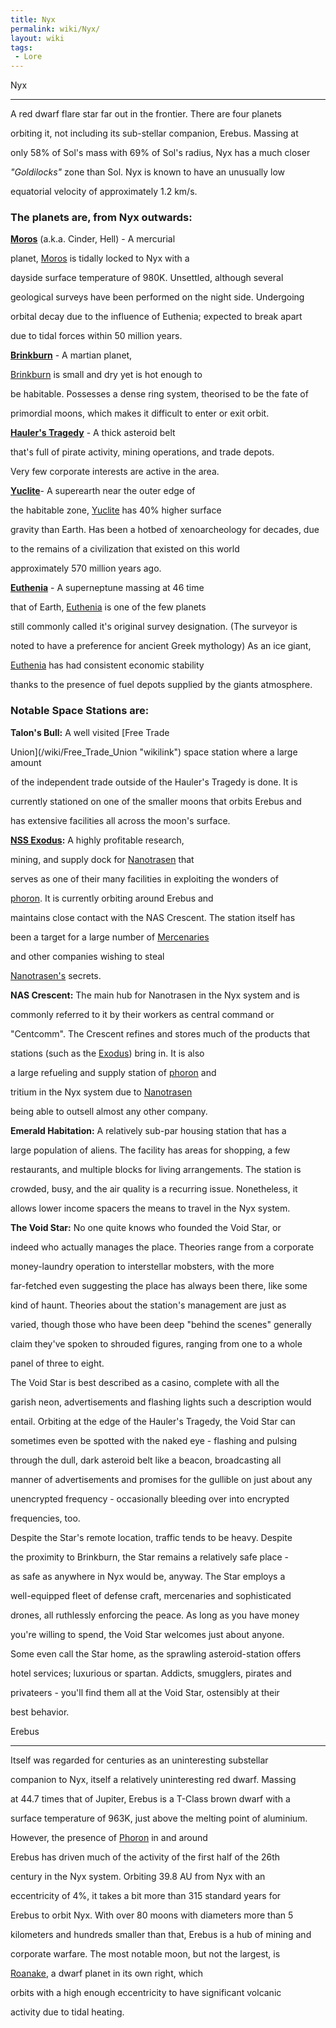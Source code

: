 ```yaml
---
title: Nyx
permalink: wiki/Nyx/
layout: wiki
tags:
 - Lore
---
```


Nyx
---

A red dwarf flare star far out in the frontier. There are four planets
orbiting it, not including its sub-stellar companion, Erebus. Massing at
only 58% of Sol's mass with 69% of Sol's radius, Nyx has a much closer
*"Goldilocks"* zone than Sol. Nyx is known to have an unusually low
equatorial velocity of approximately 1.2 km/s.

### The planets are, from Nyx outwards:

**[Moros](/wiki/Moros "wikilink")** (a.k.a. Cinder, Hell) - A mercurial
planet, [Moros](/wiki/Moros "wikilink") is tidally locked to Nyx with a
dayside surface temperature of 980K. Unsettled, although several
geological surveys have been performed on the night side. Undergoing
orbital decay due to the influence of Euthenia; expected to break apart
due to tidal forces within 50 million years.

**[Brinkburn](/wiki/Brinkburn "wikilink")** - A martian planet,
[Brinkburn](/wiki/Brinkburn "wikilink") is small and dry yet is hot enough to
be habitable. Possesses a dense ring system, theorised to be the fate of
primordial moons, which makes it difficult to enter or exit orbit.

**[Hauler's Tragedy](/wiki/Brinkburn "wikilink")** - A thick asteroid belt
that's full of pirate activity, mining operations, and trade depots.
Very few corporate interests are active in the area.

**[Yuclite](/wiki/Yuclite "wikilink")**- A superearth near the outer edge of
the habitable zone, [Yuclite](/wiki/Yuclite "wikilink") has 40% higher surface
gravity than Earth. Has been a hotbed of xenoarcheology for decades, due
to the remains of a civilization that existed on this world
approximately 570 million years ago.

**[Euthenia](/wiki/Euthenia "wikilink")** - A superneptune massing at 46 time
that of Earth, [Euthenia](/wiki/Euthenia "wikilink") is one of the few planets
still commonly called it's original survey designation. (The surveyor is
noted to have a preference for ancient Greek mythology) As an ice giant,
[Euthenia](/wiki/Euthenia "wikilink") has had consistent economic stability
thanks to the presence of fuel depots supplied by the giants atmosphere.

### Notable Space Stations are:

**Talon's Bull:** A well visited [Free Trade
Union](/wiki/Free_Trade_Union "wikilink") space station where a large amount
of the independent trade outside of the Hauler's Tragedy is done. It is
currently stationed on one of the smaller moons that orbits Erebus and
has extensive facilities all across the moon's surface.

**[NSS Exodus](/wiki/NSS_Exodus "wikilink"):** A highly profitable research,
mining, and supply dock for [Nanotrasen](/wiki/Nanotrasen "wikilink") that
serves as one of their many facilities in exploiting the wonders of
[phoron](phoron "wikilink"). It is currently orbiting around Erebus and
maintains close contact with the NAS Crescent. The station itself has
been a target for a large number of [Mercenaries](/wiki/Mercenary "wikilink")
and other companies wishing to steal
[Nanotrasen's](/wiki/Nanotrasen "wikilink") secrets.

**NAS Crescent:** The main hub for Nanotrasen in the Nyx system and is
commonly referred to it by their workers as central command or
"Centcomm". The Crescent refines and stores much of the products that
stations (such as the [Exodus](/wiki/Exodus "wikilink")) bring in. It is also
a large refueling and supply station of [phoron](phoron "wikilink") and
tritium in the Nyx system due to [Nanotrasen](/wiki/Nanotrasen "wikilink")
being able to outsell almost any other company.

**Emerald Habitation:** A relatively sub-par housing station that has a
large population of aliens. The facility has areas for shopping, a few
restaurants, and multiple blocks for living arrangements. The station is
crowded, busy, and the air quality is a recurring issue. Nonetheless, it
allows lower income spacers the means to travel in the Nyx system.

**The Void Star:** No one quite knows who founded the Void Star, or
indeed who actually manages the place. Theories range from a corporate
money-laundry operation to interstellar mobsters, with the more
far-fetched even suggesting the place has always been there, like some
kind of haunt. Theories about the station's management are just as
varied, though those who have been deep "behind the scenes" generally
claim they've spoken to shrouded figures, ranging from one to a whole
panel of three to eight.

The Void Star is best described as a casino, complete with all the
garish neon, advertisements and flashing lights such a description would
entail. Orbiting at the edge of the Hauler's Tragedy, the Void Star can
sometimes even be spotted with the naked eye - flashing and pulsing
through the dull, dark asteroid belt like a beacon, broadcasting all
manner of advertisements and promises for the gullible on just about any
unencrypted frequency - occasionally bleeding over into encrypted
frequencies, too.

Despite the Star's remote location, traffic tends to be heavy. Despite
the proximity to Brinkburn, the Star remains a relatively safe place -
as safe as anywhere in Nyx would be, anyway. The Star employs a
well-equipped fleet of defense craft, mercenaries and sophisticated
drones, all ruthlessly enforcing the peace. As long as you have money
you're willing to spend, the Void Star welcomes just about anyone.

Some even call the Star home, as the sprawling asteroid-station offers
hotel services; luxurious or spartan. Addicts, smugglers, pirates and
privateers - you'll find them all at the Void Star, ostensibly at their
best behavior.

Erebus
------

Itself was regarded for centuries as an uninteresting substellar
companion to Nyx, itself a relatively uninteresting red dwarf. Massing
at 44.7 times that of Jupiter, Erebus is a T-Class brown dwarf with a
surface temperature of 963K, just above the melting point of aluminium.
However, the presence of [Phoron](/wiki/Phoron "wikilink") in and around
Erebus has driven much of the activity of the first half of the 26th
century in the Nyx system. Orbiting 39.8 AU from Nyx with an
eccentricity of 4%, it takes a bit more than 315 standard years for
Erebus to orbit Nyx. With over 80 moons with diameters more than 5
kilometers and hundreds smaller than that, Erebus is a hub of mining and
corporate warfare. The most notable moon, but not the largest, is
[Roanake](/wiki/Roanake "wikilink"), a dwarf planet in its own right, which
orbits with a high enough eccentricity to have significant volcanic
activity due to tidal heating.
